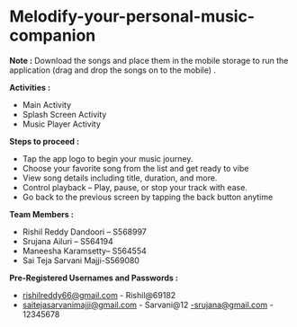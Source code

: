 # Melodify-your-personal-music-companion

**Note :** Download the songs and place them in the mobile storage to run the application (drag and drop the songs on to the mobile) .

**Activities :**
  - Main Activity
  - Splash Screen Activity
  - Music Player Activity

**Steps to proceed :**
- Tap the app logo to begin your music journey.
- Choose your favorite song from the list and get ready to vibe
- View song details including title, duration, and more.
- Control playback – Play, pause, or stop your track with ease.
- Go back to the previous screen by tapping the back button anytime

**Team Members :**
- Rishil Reddy Dandoori – S568997
- Srujana Ailuri – S564194
- Maneesha Karamsetty– S564554
- Sai Teja Sarvani Majji-S569080

 **Pre-Registered Usernames and Passwords :**
- rishilreddy66@gmail.com - Rishil@69182
- saitejasarvanimajji@gmail.com - Sarvani@12
-srujana@gmail.com - 12345678